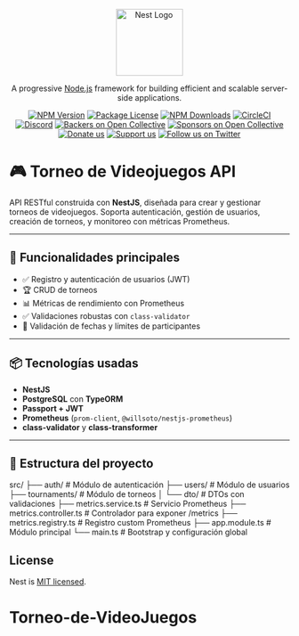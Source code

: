 <p align="center">
  <a href="http://nestjs.com/" target="blank"><img src="https://nestjs.com/img/logo-small.svg" width="120" alt="Nest Logo" /></a>
</p>

[circleci-image]: https://img.shields.io/circleci/build/github/nestjs/nest/master?token=abc123def456
[circleci-url]: https://circleci.com/gh/nestjs/nest

  <p align="center">A progressive <a href="http://nodejs.org" target="_blank">Node.js</a> framework for building efficient and scalable server-side applications.</p>
    <p align="center">
<a href="https://www.npmjs.com/~nestjscore" target="_blank"><img src="https://img.shields.io/npm/v/@nestjs/core.svg" alt="NPM Version" /></a>
<a href="https://www.npmjs.com/~nestjscore" target="_blank"><img src="https://img.shields.io/npm/l/@nestjs/core.svg" alt="Package License" /></a>
<a href="https://www.npmjs.com/~nestjscore" target="_blank"><img src="https://img.shields.io/npm/dm/@nestjs/common.svg" alt="NPM Downloads" /></a>
<a href="https://circleci.com/gh/nestjs/nest" target="_blank"><img src="https://img.shields.io/circleci/build/github/nestjs/nest/master" alt="CircleCI" /></a>
<a href="https://discord.gg/G7Qnnhy" target="_blank"><img src="https://img.shields.io/badge/discord-online-brightgreen.svg" alt="Discord"/></a>
<a href="https://opencollective.com/nest#backer" target="_blank"><img src="https://opencollective.com/nest/backers/badge.svg" alt="Backers on Open Collective" /></a>
<a href="https://opencollective.com/nest#sponsor" target="_blank"><img src="https://opencollective.com/nest/sponsors/badge.svg" alt="Sponsors on Open Collective" /></a>
  <a href="https://paypal.me/kamilmysliwiec" target="_blank"><img src="https://img.shields.io/badge/Donate-PayPal-ff3f59.svg" alt="Donate us"/></a>
    <a href="https://opencollective.com/nest#sponsor"  target="_blank"><img src="https://img.shields.io/badge/Support%20us-Open%20Collective-41B883.svg" alt="Support us"></a>
  <a href="https://twitter.com/nestframework" target="_blank"><img src="https://img.shields.io/twitter/follow/nestframework.svg?style=social&label=Follow" alt="Follow us on Twitter"></a>
</p>
  <!--[![Backers on Open Collective](https://opencollective.com/nest/backers/badge.svg)](https://opencollective.com/nest#backer)
  [![Sponsors on Open Collective](https://opencollective.com/nest/sponsors/badge.svg)](https://opencollective.com/nest#sponsor)-->

# 🎮 Torneo de Videojuegos API

API RESTful construida con **NestJS**, diseñada para crear y gestionar torneos de videojuegos. Soporta autenticación, gestión de usuarios, creación de torneos, y monitoreo con métricas Prometheus.

---

## 🚀 Funcionalidades principales

- ✅ Registro y autenticación de usuarios (JWT)
- 🏆 CRUD de torneos
- 📊 Métricas de rendimiento con Prometheus
- ✅ Validaciones robustas con `class-validator`
- 📅 Validación de fechas y límites de participantes

---

## 📦 Tecnologías usadas

- **NestJS**
- **PostgreSQL** con **TypeORM**
- **Passport + JWT**
- **Prometheus** (`prom-client`, `@willsoto/nestjs-prometheus`)
- **class-validator** y **class-transformer**

---

## 📁 Estructura del proyecto
src/
├── auth/                  # Módulo de autenticación
├── users/                 # Módulo de usuarios
├── tournaments/           # Módulo de torneos
│   └── dto/               # DTOs con validaciones
├── metrics.service.ts     # Servicio Prometheus
├── metrics.controller.ts  # Controlador para exponer /metrics
├── metrics.registry.ts    # Registro custom Prometheus
├── app.module.ts          # Módulo principal
└── main.ts                # Bootstrap y configuración global




## License

Nest is [MIT licensed](https://github.com/nestjs/nest/blob/master/LICENSE).
# Torneo-de-VideoJuegos
